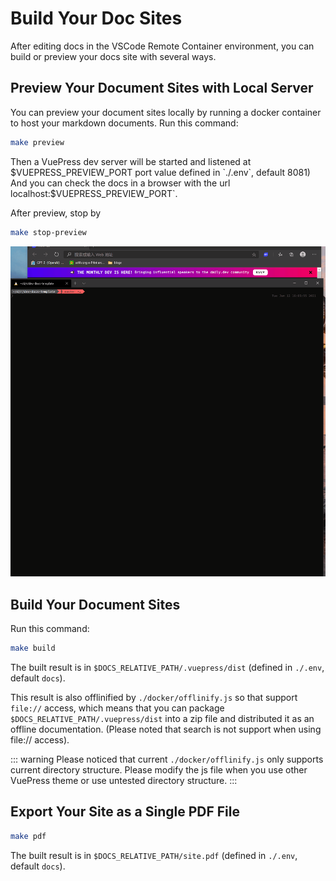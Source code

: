 # Build Your Doc Sites

After editing docs in the VSCode Remote Container environment, you can build or preview your docs site with several ways.

## Preview Your Document Sites with Local Server

You can preview your document sites locally by running a docker container to host your markdown documents.
Run this command:

```bash
make preview
```

Then a VuePress dev server will be started and listened at $VUEPRESS_PREVIEW_PORT port value defined in `./.env`, default 8081)
And you can check the docs in a browser with the url localhost:$VUEPRESS_PREVIEW_PORT`.

After preview, stop by

```bash
make stop-preview
```

![](./preview-docs.gif)

##  Build Your Document Sites

Run this command:

```bash
make build
```

The built result is in `$DOCS_RELATIVE_PATH/.vuepress/dist` (defined in `./.env`, default `docs`).

This result is also offlinified by `./docker/offlinify.js` so that support `file://` access, which means 
that you can package `$DOCS_RELATIVE_PATH/.vuepress/dist` into a zip file and distributed it as an offline documentation. (Please noted that search is not support when using file:// access).

::: warning
Please noticed that current `./docker/offlinify.js` only supports current directory structure. Please modify the js file when you use other VuePress theme or use untested directory structure.
:::

## Export Your Site as a Single PDF File

```bash
make pdf
```

The built result is in `$DOCS_RELATIVE_PATH/site.pdf` (defined in `./.env`, default `docs`).